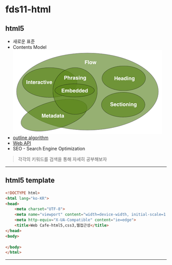 # fds11-html

## html5

- 새로운 표준
- Contents Model
![Contents Model](/md_source/brcontent-venn.png)
- [outline algorithm](https://developer.mozilla.org/ko/docs/Web/HTML/HTML5_%EB%AC%B8%EC%84%9C%EC%9D%98_%EC%84%B9%EC%85%98%EA%B3%BC_%EC%9C%A4%EA%B3%BD) 
- [Web API](https://developer.mozilla.org/en-US/docs/Web/API)
- SEO - Search Engine Optimization
> 각각의 키워드를 검색을 통해 자세히 공부해보자
---

## html5 template
```html
<!DOCTYPE html>
<html lang="ko-KR">
<head>
    <meta charset="UTF-8"> 
    <meta name="viewport" content="width=device-width, initial-scale=1.0">
    <meta http-equiv="X-UA-Compatible" content="ie=edge">
    <title>Web Cafe-html5,css3,웹접근성</title> 
</head>
<body>
    
</body>
</html>
```
---